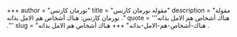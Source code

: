 +++
author = "نورمان كازنس"
title = "مقولة نورمان كازنس"
description = "مقولة نورمان كازنس: هناك أشخاص هم الامل بذاته ."
quote = '''هناك أشخاص هم الامل بذاته .'''
slug = "هناك-أشخاص-هم-الامل-بذاته"
+++
هناك أشخاص هم الامل بذاته .
